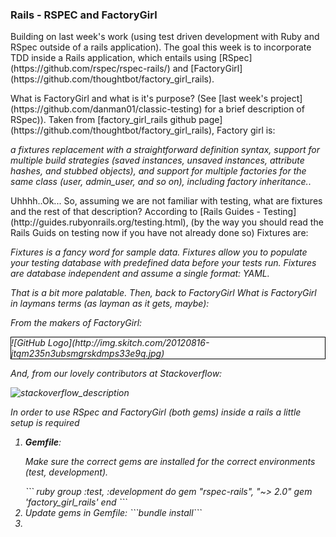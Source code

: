 <h3>Rails - RSPEC and FactoryGirl</h3>

<p>Building on last week's work (using test driven development with Ruby and RSpec
outside of a rails application). The goal this week is to incorporate TDD inside a Rails
application, which entails using [RSpec](https://github.com/rspec/rspec-rails/) and [FactoryGirl](https://github.com/thoughtbot/factory_girl_rails).</p>

<p>What is FactoryGirl and what is it's purpose? (See
[last week's project](https://github.com/danman01/classic-testing) for a brief 
description of RSpec)). Taken from [factory_girl_rails github
page](https://github.com/thoughtbot/factory_girl_rails),
Factory girl is: </p>

<p><i>a fixtures replacement with a straightforward definition 
syntax, support for multiple build strategies (saved instances, unsaved 
instances, attribute hashes, and stubbed objects), and support for multiple 
factories for the same class (user, admin_user, and so on), 
including factory inheritance.</i>. </p>

</p>Uhhhh..Ok... So, assuming we are not familiar with testing, what are 
fixtures and the rest of that description? According to [Rails Guides - Testing](http://guides.rubyonrails.org/testing.html), 
(by the way you should read the Rails Guids on testing now if you have not
already done so) Fixtures are:</p>

<p><i>Fixtures is a fancy word for sample data. Fixtures allow you to populate 
your testing database with predefined data before your tests run. Fixtures 
are database independent and assume a single format: YAML.</p>

<p>That is a bit more palatable. Then, back to <i>FactoryGirl</i> What is
FactoryGirl in laymans terms (as layman as it gets, maybe):</p>

<p>From the makers of <i>FactoryGirl</i>:</p>

<div style="border: 1px solid black">
![GitHub Logo](http://img.skitch.com/20120816-jtqm235n3ubsmgrskdmps33e9q.jpg)
</div>

<p>And, from our lovely contributors at Stackoverflow:</p>

![stackoverflow_description](https://img.skitch.com/20120816-e4jjji8dkpicx19c7njkbwuh58.jpg)


<p>In order to use RSpec and FactoryGirl (both gems) inside a rails a little setup is required</p>

<ol>

<li><b>Gemfile</b>:
<p>Make sure the correct gems are installed for the correct environments (test,
development).</p>
``` ruby
group :test, :development do
  gem "rspec-rails", "~> 2.0"
  gem 'factory_girl_rails'
end
```
</li>

<li>Update gems in Gemfile: ```bundle install```</li>
<li></li>
</ol>

 
